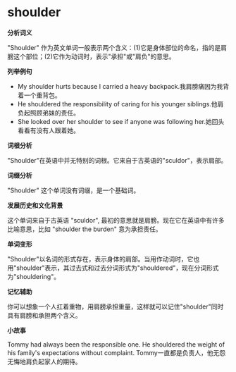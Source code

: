 # shoulder

**分析词义**

  

"Shoulder" 作为英文单词一般表示两个含义：(1)它是身体部位的命名，指的是肩膀这个部位；(2)它作为动词时，表示"承担"或"肩负"的意思。

  

**列举例句**

  

*   My shoulder hurts because I carried a heavy backpack.我肩膀痛因为我背着一个重背包。
*   He shouldered the responsibility of caring for his younger siblings.他肩负起照顾弟妹的责任。
*   She looked over her shoulder to see if anyone was following her.她回头看看有没有人跟着她。

  

**词根分析**

  

"Shoulder"在英语中并无特别的词根。它来自于古英语的"sculdor"，表示肩部。

  

**词缀分析**

  

"Shoulder" 这个单词没有词缀，是一个基础词。

  

**发展历史和文化背景**

  

这个单词来自于古英语 "sculdor", 最初的意思就是肩膀。现在它在英语中有许多比喻意思，比如 "shoulder the burden" 意为承担责任。

  

**单词变形**

  

"Shoulder"以名词的形式存在，表示身体的肩部。当用作动词时，它也用"shoulder"表示，其过去式和过去分词形式为"shouldered"，现在分词形式为"shouldering"。

  

**记忆辅助**

  

你可以想象一个人扛着重物，用肩膀承担重量，这样就可以记住"shoulder"同时具有肩膀和承担两个含义。

  

**小故事**

  

Tommy had always been the responsible one. He shouldered the weight of his family's expectations without complaint. Tommy一直都是负责人，他无怨无悔地肩负起家人的期待。
